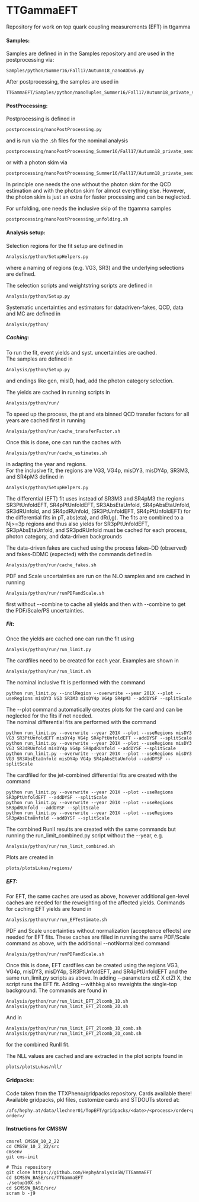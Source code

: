 # TTGammaEFT
Repository for work on top quark coupling measurements (EFT) in ttgamma

#### Samples:  

Samples are defined in in the Samples repository and are used in the postprocessing via:  
```  
Samples/python/Summer16/Fall17/Autumn18_nanoAODv6.py  
```  

After postprocessing, the samples are used in  
```  
TTGammaEFT/Samples/python/nanoTuples_Summer16/Fall17/Autumn18_private_semilep_postProcessed.py  
```  

#### PostProcessing:  

Postprocessing is defined in   
```  
postprocessing/nanoPostProcessing.py
```  

and is run via the .sh files for the nominal analysis   
```  
postprocessing/nanoPostProcessing_Summer16/Fall17/Autumn18_private_semilep.sh   
```  

or with a photon skim via   
```  
postprocessing/nanoPostProcessing_Summer16/Fall17/Autumn18_private_semilepGamma.sh   
```  

In principle one needs the one without the photon skim for the QCD estimation and with the photon skim for almost everything else.
However, the photon skim is just an extra for faster processing and can be neglected.

For unfolding, one needs the inclusive skip of the ttgamma samples   
```  
postprocessing/nanoPostProcessing_unfolding.sh   
```  

#### Analysis setup:  

Selection regions for the fit setup are defined in   
```  
Analysis/python/SetupHelpers.py   
```  
where a naming of regions (e.g. VG3, SR3) and the underlying selections are defined.

The selection scripts and weightstring scripts are defined in   
```  
Analysis/python/Setup.py   
```  

Systematic uncertainties and estimators for datadriven-fakes, QCD, data and MC are defined in   
```  
Analysis/python/   
```  

##### Caching:     

To run the fit, event yields and syst. uncertainties are cached.   
The samples are defined in 
```  
Analysis/python/Setup.py   
```  
and endings like gen, misID, had, add the photon category selection.

The yields are cached in running scripts in 
```  
Analysis/python/run/   
```  

To speed up the process, the pt and eta binned QCD transfer factors for all years are cached first in running
```  
Analysis/python/run/cache_transferFactor.sh
```  

Once this is done, one can run the caches with
```  
Analysis/python/run/cache_estimates.sh
```  
in adapting the year and regions.   
For the inclusive fit, the regions are VG3, VG4p, misDY3, misDY4p, SR3M3, and SR4pM3 defined in 
```  
Analysis/python/SetupHelpers.py   
```  

The differential (EFT) fit uses instead of SR3M3 and SR4pM3 the regions SR3PtUnfoldEFT, SR4pPtUnfoldEFT, SR3AbsEtaUnfold, SR4pAbsEtaUnfold, SR3dRUnfold, and SR4pdRUnfold, (SR3PtUnfoldEFT, SR4pPtUnfoldEFT) for the differential fits in pT, abs(eta), and dR(l,g).
The fits are combined to a Nj>=3p regions and thus also yields for SR3pPtUnfoldEFT, SR3pAbsEtaUnfold, and SR3pdRUnfold must be cached for each process, photon category, and data-driven backgrounds

The data-driven fakes are cached using the process fakes-DD (observed) and fakes-DDMC (expected) with the commands defined in   
```  
Analysis/python/run/cache_fakes.sh
```  

PDF and Scale uncertainties are run on the NLO samples and are cached in running
```  
Analysis/python/run/runPDFandScale.sh
```  
first without --combine to cache all yields and then with --combine to get the PDF/Scale/PS uncertainties.


##### Fit:     

Once the yields are cached one can run the fit using   
```  
Analysis/python/run/run_limit.py
```  

The cardfiles need to be created for each year. Examples are shown in   
```  
Analysis/python/run/run_limit.sh
```  

The nominal inclusive fit is performed with the command
```  
python run_limit.py --inclRegion --overwrite --year 201X --plot --useRegions misDY3 VG3 SR3M3 misDY4p VG4p SR4pM3 --addDYSF --splitScale
```  
The --plot command automatically creates plots for the card and can be neglected for the fits if not needed.   
The nominal differential fits are performed with the command
```  
python run_limit.py --overwrite --year 201X --plot --useRegions misDY3 VG3 SR3PtUnfoldEFT misDY4p VG4p SR4pPtUnfoldEFT --addDYSF --splitScale   
python run_limit.py --overwrite --year 201X --plot --useRegions misDY3 VG3 SR3dRUnfold misDY4p VG4p SR4pdRUnfold --addDYSF --splitScale   
python run_limit.py --overwrite --year 201X --plot --useRegions misDY3 VG3 SR3AbsEtaUnfold misDY4p VG4p SR4pAbsEtaUnfold --addDYSF --splitScale   
```  
The cardfiled for the jet-combined differential fits are created with the command
```  
python run_limit.py --overwrite --year 201X --plot --useRegions SR3pPtUnfoldEFT --addDYSF --splitScale   
python run_limit.py --overwrite --year 201X --plot --useRegions SR3pdRUnfold --addDYSF --splitScale   
python run_limit.py --overwrite --year 201X --plot --useRegions SR3pAbsEtaUnfold --addDYSF --splitScale   
```  
The combined RunII results are created with the same commands but running the run_limit_combined.py script without the --year, e.g.
```  
Analysis/python/run/run_limit_combined.sh
```  

Plots are created in
```  
plots/plotsLukas/regions/
```  


##### EFT:   
For EFT, the same caches are used as above, however additional gen-level caches are needed for the reweighting of the affected yields.
Commands for caching EFT yields are found in
```  
Analysis/python/run/run_EFTestimate.sh
```  
PDF and Scale uncertainties without normalization (acceptence effects) are needed for EFT fits. These caches are filled in running the same PDF/Scale command as above, with the additional --notNormalized command
```  
Analysis/python/run/runPDFandScale.sh
```  

Once this is done, EFT cardfiles can be created using the regions VG3, VG4p, misDY3, misDY4p, SR3PtUnfoldEFT, and SR4pPtUnfoldEFT and the same run_limit.py scripts as above. In adding --parameters ctZ X ctZI X, the script runs the EFT fit. Adding --withbkg also reweights the single-top background. The commands are found in  
```  
Analysis/python/run/run_limit_EFT_2lcomb_1D.sh   
Analysis/python/run/run_limit_EFT_2lcomb_2D.sh   
```  
And in 
```  
Analysis/python/run/run_limit_EFT_2lcomb_1D_comb.sh   
Analysis/python/run/run_limit_EFT_2lcomb_2D_comb.sh   
```  
for the combined RunII fit.

The NLL values are cached and are extracted in the plot scripts found in
```  
plots/plotsLukas/nll/
```  

#### Gridpacks:  
  
Code taken from the TTXPheno/gridpacks repository. Cards available there!  
Available gridpacks, pkl files, customize cards and STDOUTs stored at:  
```  
/afs/hephy.at/data/llechner01/TopEFT/gridpacks/<date>/<process>/order<poly order>/  
```  

#### Instructions for CMSSW

```
cmsrel CMSSW_10_2_22
cd CMSSW_10_2_22/src
cmsenv
git cms-init

# This repository
git clone https://github.com/HephyAnalysisSW/TTGammaEFT
cd $CMSSW_BASE/src/TTGammaEFT
./setup10X.sh
cd $CMSSW_BASE/src/
scram b -j9
```
